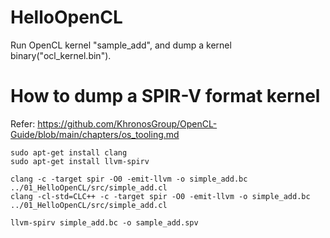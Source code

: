 # HelloOpenCL

Run OpenCL kernel "sample_add", and dump a kernel binary("ocl_kernel.bin").

# How to dump a SPIR-V format kernel

Refer: https://github.com/KhronosGroup/OpenCL-Guide/blob/main/chapters/os_tooling.md

    sudo apt-get install clang
    sudo apt-get install llvm-spirv

    clang -c -target spir -O0 -emit-llvm -o simple_add.bc ../01_HelloOpenCL/src/simple_add.cl
    clang -cl-std=CLC++ -c -target spir -O0 -emit-llvm -o simple_add.bc ../01_HelloOpenCL/src/simple_add.cl

    llvm-spirv simple_add.bc -o sample_add.spv

